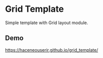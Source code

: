# Grid Template

Simple template with Grid layout module.

## Demo

https://haceneouserir.github.io/grid_template/
